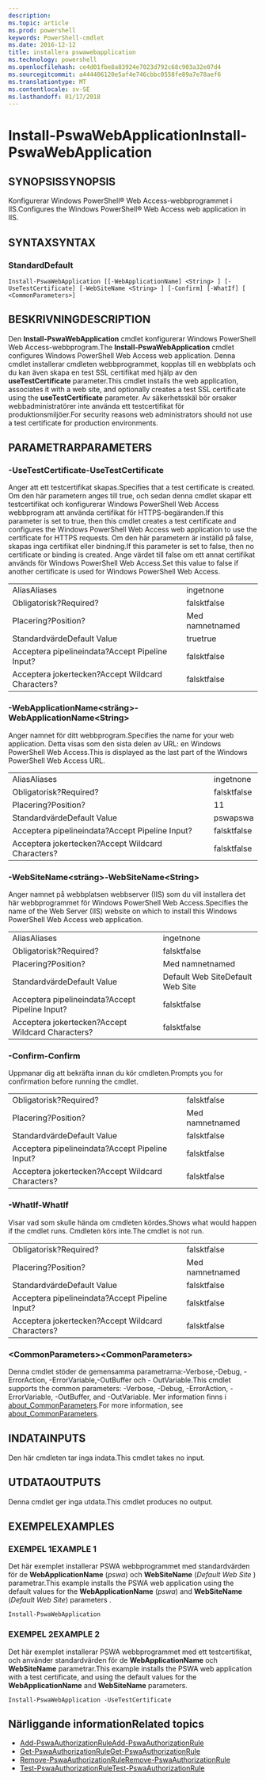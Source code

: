 ```yaml
---
description: 
ms.topic: article
ms.prod: powershell
keywords: PowerShell-cmdlet
ms.date: 2016-12-12
title: installera pswawebapplication
ms.technology: powershell
ms.openlocfilehash: ce4d01fbe8a83924e7023d792c68c903a32e07d4
ms.sourcegitcommit: a444406120e5af4e746cbbc0558fe89a7e78aef6
ms.translationtype: MT
ms.contentlocale: sv-SE
ms.lasthandoff: 01/17/2018
---
```

# <a name="install-pswawebapplication"></a><span data-ttu-id="10f8d-103">Install-PswaWebApplication</span><span class="sxs-lookup"><span data-stu-id="10f8d-103">Install-PswaWebApplication</span></span>

## <a name="synopsis"></a><span data-ttu-id="10f8d-104">SYNOPSIS</span><span class="sxs-lookup"><span data-stu-id="10f8d-104">SYNOPSIS</span></span>

<span data-ttu-id="10f8d-105">Konfigurerar Windows PowerShell® Web Access-webbprogrammet i IIS.</span><span class="sxs-lookup"><span data-stu-id="10f8d-105">Configures the Windows PowerShell® Web Access web application in IIS.</span></span>

## <a name="syntax"></a><span data-ttu-id="10f8d-106">SYNTAX</span><span class="sxs-lookup"><span data-stu-id="10f8d-106">SYNTAX</span></span>

### <a name="default"></a><span data-ttu-id="10f8d-107">Standard</span><span class="sxs-lookup"><span data-stu-id="10f8d-107">Default</span></span>
```
Install-PswaWebApplication [[-WebApplicationName] <String> ] [-UseTestCertificate] [-WebSiteName <String> ] [-Confirm] [-WhatIf] [ <CommonParameters>]
```

## <a name="description"></a><span data-ttu-id="10f8d-108">BESKRIVNING</span><span class="sxs-lookup"><span data-stu-id="10f8d-108">DESCRIPTION</span></span>

<span data-ttu-id="10f8d-109">Den **Install-PswaWebApplication** cmdlet konfigurerar Windows PowerShell Web Access-webbprogram.</span><span class="sxs-lookup"><span data-stu-id="10f8d-109">The **Install-PswaWebApplication** cmdlet configures Windows PowerShell Web Access web application.</span></span> <span data-ttu-id="10f8d-110">Denna cmdlet installerar cmdleten webbprogrammet, kopplas till en webbplats och du kan även skapa en test SSL certifikat med hjälp av den **useTestCertificate** parameter.</span><span class="sxs-lookup"><span data-stu-id="10f8d-110">This cmdlet installs the web application, associates it with a web site, and optionally creates a test SSL certificate using the **useTestCertificate** parameter.</span></span> <span data-ttu-id="10f8d-111">Av säkerhetsskäl bör orsaker webbadministratörer inte använda ett testcertifikat för produktionsmiljöer.</span><span class="sxs-lookup"><span data-stu-id="10f8d-111">For security reasons web administrators should not use a test certificate for production environments.</span></span>

## <a name="parameters"></a><span data-ttu-id="10f8d-112">PARAMETRAR</span><span class="sxs-lookup"><span data-stu-id="10f8d-112">PARAMETERS</span></span>

### <a name="-usetestcertificate"></a><span data-ttu-id="10f8d-113">-UseTestCertificate</span><span class="sxs-lookup"><span data-stu-id="10f8d-113">-UseTestCertificate</span></span>

<span data-ttu-id="10f8d-114">Anger att ett testcertifikat skapas.</span><span class="sxs-lookup"><span data-stu-id="10f8d-114">Specifies that a test certificate is created.</span></span> <span data-ttu-id="10f8d-115">Om den här parametern anges till true, och sedan denna cmdlet skapar ett testcertifikat och konfigurerar Windows PowerShell Web Access webbprogram att använda certifikat för HTTPS-begäranden.</span><span class="sxs-lookup"><span data-stu-id="10f8d-115">If this parameter is set to true, then this cmdlet creates a test certificate and configures the Windows PowerShell Web Access web application to use the certificate for HTTPS requests.</span></span> <span data-ttu-id="10f8d-116">Om den här parametern är inställd på false, skapas inga certifikat eller bindning.</span><span class="sxs-lookup"><span data-stu-id="10f8d-116">If this parameter is set to false, then no certificate or binding is created.</span></span> <span data-ttu-id="10f8d-117">Ange värdet till false om ett annat certifikat används för Windows PowerShell Web Access.</span><span class="sxs-lookup"><span data-stu-id="10f8d-117">Set this value to false if another certificate is used for Windows PowerShell Web Access.</span></span>

|||  
|-|-|
| <span data-ttu-id="10f8d-118">Alias</span><span class="sxs-lookup"><span data-stu-id="10f8d-118">Aliases</span></span>                              | <span data-ttu-id="10f8d-119">inget</span><span class="sxs-lookup"><span data-stu-id="10f8d-119">none</span></span>                                 |
| <span data-ttu-id="10f8d-120">Obligatorisk?</span><span class="sxs-lookup"><span data-stu-id="10f8d-120">Required?</span></span>                            | <span data-ttu-id="10f8d-121">falskt</span><span class="sxs-lookup"><span data-stu-id="10f8d-121">false</span></span>                                |
| <span data-ttu-id="10f8d-122">Placering?</span><span class="sxs-lookup"><span data-stu-id="10f8d-122">Position?</span></span>                            | <span data-ttu-id="10f8d-123">Med namnet</span><span class="sxs-lookup"><span data-stu-id="10f8d-123">named</span></span>                                |
| <span data-ttu-id="10f8d-124">Standardvärde</span><span class="sxs-lookup"><span data-stu-id="10f8d-124">Default Value</span></span>                        | <span data-ttu-id="10f8d-125">true</span><span class="sxs-lookup"><span data-stu-id="10f8d-125">true</span></span>                                 |
| <span data-ttu-id="10f8d-126">Acceptera pipelineindata?</span><span class="sxs-lookup"><span data-stu-id="10f8d-126">Accept Pipeline Input?</span></span>               | <span data-ttu-id="10f8d-127">falskt</span><span class="sxs-lookup"><span data-stu-id="10f8d-127">false</span></span>                                |
| <span data-ttu-id="10f8d-128">Acceptera jokertecken?</span><span class="sxs-lookup"><span data-stu-id="10f8d-128">Accept Wildcard Characters?</span></span>          | <span data-ttu-id="10f8d-129">falskt</span><span class="sxs-lookup"><span data-stu-id="10f8d-129">false</span></span>                                |

### <a name="-webapplicationnameltstringgt"></a><span data-ttu-id="10f8d-130">-WebApplicationName&lt;sträng&gt;</span><span class="sxs-lookup"><span data-stu-id="10f8d-130">-WebApplicationName&lt;String&gt;</span></span>

<span data-ttu-id="10f8d-131">Anger namnet för ditt webbprogram.</span><span class="sxs-lookup"><span data-stu-id="10f8d-131">Specifies the name for your web application.</span></span> <span data-ttu-id="10f8d-132">Detta visas som den sista delen av URL: en Windows PowerShell Web Access.</span><span class="sxs-lookup"><span data-stu-id="10f8d-132">This is displayed as the last part of the Windows PowerShell Web Access URL.</span></span>

|||  
|-|-|
| <span data-ttu-id="10f8d-133">Alias</span><span class="sxs-lookup"><span data-stu-id="10f8d-133">Aliases</span></span>                              | <span data-ttu-id="10f8d-134">inget</span><span class="sxs-lookup"><span data-stu-id="10f8d-134">none</span></span>                                 |
| <span data-ttu-id="10f8d-135">Obligatorisk?</span><span class="sxs-lookup"><span data-stu-id="10f8d-135">Required?</span></span>                            | <span data-ttu-id="10f8d-136">falskt</span><span class="sxs-lookup"><span data-stu-id="10f8d-136">false</span></span>                                |
| <span data-ttu-id="10f8d-137">Placering?</span><span class="sxs-lookup"><span data-stu-id="10f8d-137">Position?</span></span>                            | <span data-ttu-id="10f8d-138">1</span><span class="sxs-lookup"><span data-stu-id="10f8d-138">1</span></span>                                    |
| <span data-ttu-id="10f8d-139">Standardvärde</span><span class="sxs-lookup"><span data-stu-id="10f8d-139">Default Value</span></span>                        | <span data-ttu-id="10f8d-140">pswa</span><span class="sxs-lookup"><span data-stu-id="10f8d-140">pswa</span></span>                                 |
| <span data-ttu-id="10f8d-141">Acceptera pipelineindata?</span><span class="sxs-lookup"><span data-stu-id="10f8d-141">Accept Pipeline Input?</span></span>               | <span data-ttu-id="10f8d-142">falskt</span><span class="sxs-lookup"><span data-stu-id="10f8d-142">false</span></span>                                |
| <span data-ttu-id="10f8d-143">Acceptera jokertecken?</span><span class="sxs-lookup"><span data-stu-id="10f8d-143">Accept Wildcard Characters?</span></span>          | <span data-ttu-id="10f8d-144">falskt</span><span class="sxs-lookup"><span data-stu-id="10f8d-144">false</span></span>                                |

### <a name="-websitenameltstringgt"></a><span data-ttu-id="10f8d-145">-WebSiteName&lt;sträng&gt;</span><span class="sxs-lookup"><span data-stu-id="10f8d-145">-WebSiteName&lt;String&gt;</span></span>

<span data-ttu-id="10f8d-146">Anger namnet på webbplatsen webbserver (IIS) som du vill installera det här webbprogrammet för Windows PowerShell Web Access.</span><span class="sxs-lookup"><span data-stu-id="10f8d-146">Specifies the name of the Web Server (IIS) website on which to install this Windows PowerShell Web Access web application.</span></span>

|||  
|-|-|
| <span data-ttu-id="10f8d-147">Alias</span><span class="sxs-lookup"><span data-stu-id="10f8d-147">Aliases</span></span>                              | <span data-ttu-id="10f8d-148">inget</span><span class="sxs-lookup"><span data-stu-id="10f8d-148">none</span></span>                                 |
| <span data-ttu-id="10f8d-149">Obligatorisk?</span><span class="sxs-lookup"><span data-stu-id="10f8d-149">Required?</span></span>                            | <span data-ttu-id="10f8d-150">falskt</span><span class="sxs-lookup"><span data-stu-id="10f8d-150">false</span></span>                                |
| <span data-ttu-id="10f8d-151">Placering?</span><span class="sxs-lookup"><span data-stu-id="10f8d-151">Position?</span></span>                            | <span data-ttu-id="10f8d-152">Med namnet</span><span class="sxs-lookup"><span data-stu-id="10f8d-152">named</span></span>                                |
| <span data-ttu-id="10f8d-153">Standardvärde</span><span class="sxs-lookup"><span data-stu-id="10f8d-153">Default Value</span></span>                        | <span data-ttu-id="10f8d-154">Default Web Site</span><span class="sxs-lookup"><span data-stu-id="10f8d-154">Default Web Site</span></span>                     |
| <span data-ttu-id="10f8d-155">Acceptera pipelineindata?</span><span class="sxs-lookup"><span data-stu-id="10f8d-155">Accept Pipeline Input?</span></span>               | <span data-ttu-id="10f8d-156">falskt</span><span class="sxs-lookup"><span data-stu-id="10f8d-156">false</span></span>                                |
| <span data-ttu-id="10f8d-157">Acceptera jokertecken?</span><span class="sxs-lookup"><span data-stu-id="10f8d-157">Accept Wildcard Characters?</span></span>          | <span data-ttu-id="10f8d-158">falskt</span><span class="sxs-lookup"><span data-stu-id="10f8d-158">false</span></span>                                |

### <a name="-confirm"></a><span data-ttu-id="10f8d-159">-Confirm</span><span class="sxs-lookup"><span data-stu-id="10f8d-159">-Confirm</span></span>

<span data-ttu-id="10f8d-160">Uppmanar dig att bekräfta innan du kör cmdleten.</span><span class="sxs-lookup"><span data-stu-id="10f8d-160">Prompts you for confirmation before running the cmdlet.</span></span>

|||  
|-|-|
| <span data-ttu-id="10f8d-161">Obligatorisk?</span><span class="sxs-lookup"><span data-stu-id="10f8d-161">Required?</span></span>                            | <span data-ttu-id="10f8d-162">falskt</span><span class="sxs-lookup"><span data-stu-id="10f8d-162">false</span></span>                                |
| <span data-ttu-id="10f8d-163">Placering?</span><span class="sxs-lookup"><span data-stu-id="10f8d-163">Position?</span></span>                            | <span data-ttu-id="10f8d-164">Med namnet</span><span class="sxs-lookup"><span data-stu-id="10f8d-164">named</span></span>                                |
| <span data-ttu-id="10f8d-165">Standardvärde</span><span class="sxs-lookup"><span data-stu-id="10f8d-165">Default Value</span></span>                        | <span data-ttu-id="10f8d-166">falskt</span><span class="sxs-lookup"><span data-stu-id="10f8d-166">false</span></span>                                |
| <span data-ttu-id="10f8d-167">Acceptera pipelineindata?</span><span class="sxs-lookup"><span data-stu-id="10f8d-167">Accept Pipeline Input?</span></span>               | <span data-ttu-id="10f8d-168">falskt</span><span class="sxs-lookup"><span data-stu-id="10f8d-168">false</span></span>                                |
| <span data-ttu-id="10f8d-169">Acceptera jokertecken?</span><span class="sxs-lookup"><span data-stu-id="10f8d-169">Accept Wildcard Characters?</span></span>          | <span data-ttu-id="10f8d-170">falskt</span><span class="sxs-lookup"><span data-stu-id="10f8d-170">false</span></span>                                |

### <a name="-whatif"></a><span data-ttu-id="10f8d-171">-WhatIf</span><span class="sxs-lookup"><span data-stu-id="10f8d-171">-WhatIf</span></span>

<span data-ttu-id="10f8d-172">Visar vad som skulle hända om cmdleten kördes.</span><span class="sxs-lookup"><span data-stu-id="10f8d-172">Shows what would happen if the cmdlet runs.</span></span>
<span data-ttu-id="10f8d-173">Cmdleten körs inte.</span><span class="sxs-lookup"><span data-stu-id="10f8d-173">The cmdlet is not run.</span></span>

|||  
|-|-|
| <span data-ttu-id="10f8d-174">Obligatorisk?</span><span class="sxs-lookup"><span data-stu-id="10f8d-174">Required?</span></span>                            | <span data-ttu-id="10f8d-175">falskt</span><span class="sxs-lookup"><span data-stu-id="10f8d-175">false</span></span>                                |
| <span data-ttu-id="10f8d-176">Placering?</span><span class="sxs-lookup"><span data-stu-id="10f8d-176">Position?</span></span>                            | <span data-ttu-id="10f8d-177">Med namnet</span><span class="sxs-lookup"><span data-stu-id="10f8d-177">named</span></span>                                |
| <span data-ttu-id="10f8d-178">Standardvärde</span><span class="sxs-lookup"><span data-stu-id="10f8d-178">Default Value</span></span>                        | <span data-ttu-id="10f8d-179">falskt</span><span class="sxs-lookup"><span data-stu-id="10f8d-179">false</span></span>                                |
| <span data-ttu-id="10f8d-180">Acceptera pipelineindata?</span><span class="sxs-lookup"><span data-stu-id="10f8d-180">Accept Pipeline Input?</span></span>               | <span data-ttu-id="10f8d-181">falskt</span><span class="sxs-lookup"><span data-stu-id="10f8d-181">false</span></span>                                |
| <span data-ttu-id="10f8d-182">Acceptera jokertecken?</span><span class="sxs-lookup"><span data-stu-id="10f8d-182">Accept Wildcard Characters?</span></span>          | <span data-ttu-id="10f8d-183">falskt</span><span class="sxs-lookup"><span data-stu-id="10f8d-183">false</span></span>                                |

### <a name="ltcommonparametersgt"></a><span data-ttu-id="10f8d-184">&lt;CommonParameters&gt;</span><span class="sxs-lookup"><span data-stu-id="10f8d-184">&lt;CommonParameters&gt;</span></span>

<span data-ttu-id="10f8d-185">Denna cmdlet stöder de gemensamma parametrarna:-Verbose,-Debug, - ErrorAction, -ErrorVariable,-OutBuffer och - OutVariable.</span><span class="sxs-lookup"><span data-stu-id="10f8d-185">This cmdlet supports the common parameters: -Verbose, -Debug, -ErrorAction, -ErrorVariable, -OutBuffer, and -OutVariable.</span></span>
<span data-ttu-id="10f8d-186">Mer information finns i [about_CommonParameters](http://go.microsoft.com/fwlink/p/?LinkID=113216).</span><span class="sxs-lookup"><span data-stu-id="10f8d-186">For more information, see [about_CommonParameters](http://go.microsoft.com/fwlink/p/?LinkID=113216).</span></span>

## <a name="inputs"></a><span data-ttu-id="10f8d-187">INDATA</span><span class="sxs-lookup"><span data-stu-id="10f8d-187">INPUTS</span></span>

<span data-ttu-id="10f8d-188">Den här cmdleten tar inga indata.</span><span class="sxs-lookup"><span data-stu-id="10f8d-188">This cmdlet takes no input.</span></span>

## <a name="outputs"></a><span data-ttu-id="10f8d-189">UTDATA</span><span class="sxs-lookup"><span data-stu-id="10f8d-189">OUTPUTS</span></span>

<span data-ttu-id="10f8d-190">Denna cmdlet ger inga utdata.</span><span class="sxs-lookup"><span data-stu-id="10f8d-190">This cmdlet produces no output.</span></span>

## <a name="examples"></a><span data-ttu-id="10f8d-191">EXEMPEL</span><span class="sxs-lookup"><span data-stu-id="10f8d-191">EXAMPLES</span></span>

### <a name="example-1"></a><span data-ttu-id="10f8d-192">EXEMPEL 1</span><span class="sxs-lookup"><span data-stu-id="10f8d-192">EXAMPLE 1</span></span>

<span data-ttu-id="10f8d-193">Det här exemplet installerar PSWA webbprogrammet med standardvärden för de **WebApplicationName** (*pswa*) och **WebSiteName** (*Default Web Site* ) parametrar.</span><span class="sxs-lookup"><span data-stu-id="10f8d-193">This example installs the PSWA web application using the default values for the **WebApplicationName** (*pswa*) and **WebSiteName** (*Default Web Site*) parameters .</span></span>

```
Install-PswaWebApplication
```

### <a name="example-2"></a><span data-ttu-id="10f8d-194">EXEMPEL 2</span><span class="sxs-lookup"><span data-stu-id="10f8d-194">EXAMPLE 2</span></span>

<span data-ttu-id="10f8d-195">Det här exemplet installerar PSWA webbprogrammet med ett testcertifikat, och använder standardvärden för de **WebApplicationName** och **WebSiteName** parametrar.</span><span class="sxs-lookup"><span data-stu-id="10f8d-195">This example installs the PSWA web application with a test certificate, and using the default values for the **WebApplicationName** and **WebSiteName** parameters.</span></span>

```
Install-PswaWebApplication -UseTestCertificate
```

## <a name="related-topics"></a><span data-ttu-id="10f8d-196">Närliggande information</span><span class="sxs-lookup"><span data-stu-id="10f8d-196">Related topics</span></span>

- [<span data-ttu-id="10f8d-197">Add-PswaAuthorizationRule</span><span class="sxs-lookup"><span data-stu-id="10f8d-197">Add-PswaAuthorizationRule</span></span>](add-pswaauthorizationrule.md)
- [<span data-ttu-id="10f8d-198">Get-PswaAuthorizationRule</span><span class="sxs-lookup"><span data-stu-id="10f8d-198">Get-PswaAuthorizationRule</span></span>](get-pswaauthorizationrule.md)
- [<span data-ttu-id="10f8d-199">Remove-PswaAuthorizationRule</span><span class="sxs-lookup"><span data-stu-id="10f8d-199">Remove-PswaAuthorizationRule</span></span>](remove-pswaauthorizationrule.md)
- [<span data-ttu-id="10f8d-200">Test-PswaAuthorizationRule</span><span class="sxs-lookup"><span data-stu-id="10f8d-200">Test-PswaAuthorizationRule</span></span>](test-pswaauthorizationrule.md)
